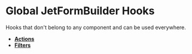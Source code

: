 # Global JetFormBuilder Hooks

Hooks that don't belong to any component and can be used everywhere. 

* **<a href="/03-jet-form-builder/hooks/global/actions.md">Actions</a>**
* **<a href="/03-jet-form-builder/hooks/global/filters.md">Filters</a>**

